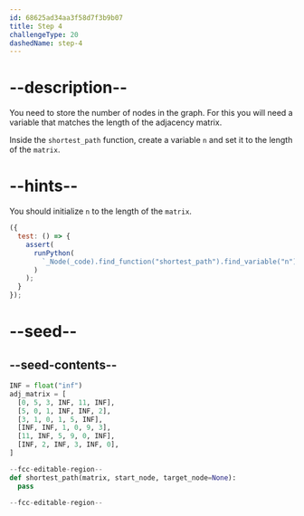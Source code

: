 ```yaml
---
id: 68625ad34aa3f58d7f3b9b07
title: Step 4
challengeType: 20
dashedName: step-4
---
```


# --description--

You need to store the number of nodes in the graph. For this you will need a variable that matches the length of the adjacency matrix.

Inside the `shortest_path` function, create a variable `n` and set it to the length of the `matrix`.

# --hints--

You should initialize `n` to the length of the `matrix`.

```js
({
  test: () => {
    assert(
      runPython(
        `_Node(_code).find_function("shortest_path").find_variable("n").is_equivalent("n = len(matrix)")`
      )
    );
  }
});
```

# --seed--

## --seed-contents--

```py
INF = float("inf")
adj_matrix = [
  [0, 5, 3, INF, 11, INF],
  [5, 0, 1, INF, INF, 2],
  [3, 1, 0, 1, 5, INF],
  [INF, INF, 1, 0, 9, 3],
  [11, INF, 5, 9, 0, INF],
  [INF, 2, INF, 3, INF, 0],
]

--fcc-editable-region--
def shortest_path(matrix, start_node, target_node=None):
  pass

--fcc-editable-region--
```
